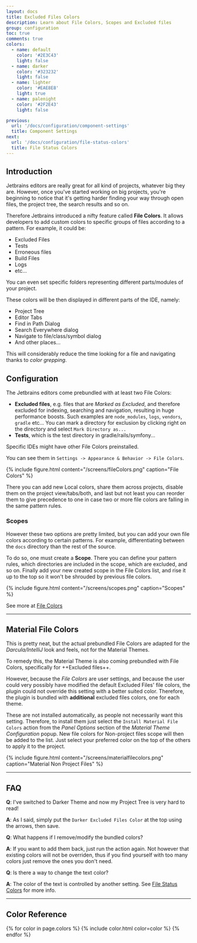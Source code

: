 ```yaml
---
layout: docs
title: Excluded Files Colors
description: Learn about File Colors, Scopes and Excluded files
group: configuration
toc: true
comments: true
colors:
  - name: default
    color: '#2E3C43'
    light: false
  - name: darker
    color: '#323232'
    light: false
  - name: lighter
    color: '#EAE8E8'
    light: true
  - name: palenight
    color: '#2F2E43'
    light: false

previous:
  url: '/docs/configuration/component-settings'
  title: Component Settings
next:
  url: '/docs/configuration/file-status-colors'
  title: File Status Colors
---
```


## Introduction

Jetbrains editors are really great for all kind of projects, whatever big they are. However, once you've started working on big projects, you're beginning to notice that it's getting harder finding your way through open files, the project tree, the search results and so on.

Therefore Jetbrains introduced a nifty feature called **File Colors**. It allows developers to add custom colors to specific groups of files according to a pattern.
For example, it could be:
- Excluded Files
- Tests
- Erroneous files
- Build Files
- Logs
- etc...

You can even set specific folders representing different parts/modules of your project.

These colors will be then displayed in different parts of the IDE, namely:
- Project Tree
- Editor Tabs
- Find in Path Dialog
- Search Everywhere dialog
- Navigate to file/class/symbol dialog
- And other places...

This will considerably reduce the time looking for a file and navigating thanks to *color grepping*.

## Configuration

The Jetbrains editors come prebundled with at least two File Colors:
- **Excluded files**, e.g. files that are _Marked as Excluded_, and therefore excluded for indexing, searching and navigation, resulting in huge performance boosts. Such examples are `node_modules`, `logs`, `vendors`, `gradle` etc... You can mark a directory for exclusion by clicking right on the directory and select `Mark Directory as...`
- **Tests**, which is the test directory in gradle/rails/symfony...

Specific IDEs might have other File Colors preinstalled.

You can see them in `Settings -> Appearance & Behavior -> File Colors`.

{% include figure.html content="/screens/fileColors.png" caption="File Colors" %}

There you can add new Local colors, share them across projects, disable them on the project view/tabs/both, and last but not least you can reorder them to give precedence to one in case two or more file colors are falling in the same pattern rules.

### Scopes

However these two options are pretty limited, but you can add your own file colors according to certain patterns. For example, differentiating between the `docs` directory than the rest of the source.

To do so, one must create a **Scope**. There you can define your pattern rules, which directories are included in the scope, which are excluded, and so on. Finally add your new created scope in the File Colors list, and rise it up to the top so it won't be shrouded by previous file colors.

{% include figure.html content="/screens/scopes.png" caption="Scopes" %}

See more at [File Colors](https://www.jetbrains.com/help/idea/2017.3/file-colors.html?utm_medium=help_link&utm_source=from_product&utm_campaign=IU&utm_content=2017.3)

-----
## Material File Colors

This is pretty neat, but the actual prebundled File Colors are adapted for the _Darcula/IntelliJ_ look and feels, not for the Material Themes.

To remedy this, the Material Theme is also coming prebundled with File Colors, specifically for ++Excluded files++.

However, because the _File Colors_ are user settings, and because the user could very possibly have modified the default Excluded Files' file colors, the plugin could not override this setting with a better suited color. Therefore, the plugin is bundled with **additional** excluded files colors, one for each theme.

These are not installed automatically, as people not necessarily want this setting. Therefore, to install them just select the `Install Material File Colors` action from the _Panel Options_ section of the _Material Theme Configuration_ popup. New file colors for Non-project files scope will then be added to the list. Just select your preferred color on the top of the others to apply it to the project.

{% include figure.html content="/screens/materialfilecolors.png" caption="Material Non Project Files" %}

-----
## FAQ

**Q**: I've switched to Darker Theme and now my Project Tree is very hard to read!

**A**: As I said, simply put the `Darker Excluded Files Color` at the top using the arrows, then save.

**Q**: What happens if I remove/modify the bundled colors?

**A**: If you want to add them back, just run the action again. Not however that existing colors will not be overriden, thus if you find yourself with too many colors just remove the ones you don't need.

**Q**: Is there a way to change the text color?

**A**: The color of the text is controlled by another setting. See [File Status Colors]({{site.baseurl}}/docs/configuration/file-status-colors) for more info.

-----
## Color Reference

{% for color in page.colors %}
{% include color.html color=color %}
{% endfor %}
